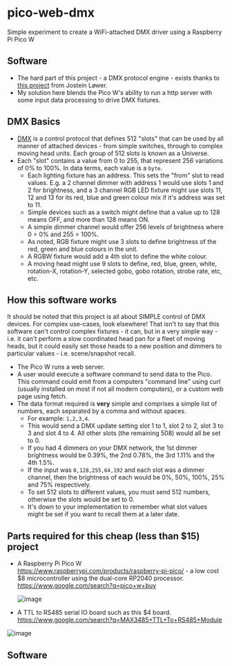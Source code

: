 # pico-web-dmx
Simple experiment to create a WiFi-attached DMX driver using a Raspberry Pi Pico W

## Software
* The hard part of this project - a DMX protocol engine - exists thanks to [this project](https://github.com/jostlowe/Pico-DMX) from Jostein Løwer.
* My solution here blends the Pico W's ability to run a http server with some input data processing to drive DMX fixtures.

## DMX Basics
* [DMX](https://en.wikipedia.org/wiki/DMX512) is a control protocol that defines 512 "slots" that can be used by all manner of attached devices - from simple switches, through to complex moving head units. Each group of 512 slots is known as a Universe.
* Each "slot" contains a value from 0 to 255, that represent 256 variations of 0% to 100%. In data terms, each value is a `byte`.
  * Each lighting fixture has an address. This sets the "from" slot to read values. E.g. a 2 channel dimmer with address 1 would use slots 1 and 2 for brightness, and a 3 channel RGB LED fixture might use slots 11, 12 and 13 for its red, blue and green colour mix if it's address was set to 11.
  * Simple devices such as a switch might define that a value up to 128 means OFF, and more than 128 means ON.
  * A simple dimmer channel would offer 256 levels of brightness where 0 = 0% and 255 = 100%.
  * As noted, RGB fixture might use 3 slots to define brightness of the red, green and blue colours in the unit.
  * A RGBW fixture would add a 4th slot to define the white colour.
  * A moving head might use 9 slots to define, red, blue, green, white, rotation-X, rotation-Y, selected gobo, gobo rotation, strobe rate, etc, etc.

## How this software works
It should be noted that this project is all about SIMPLE control of DMX devices. For complex use-cases, look elsewhere! That isn't to say that this software can't control complex fixtures - it can, but in a very simple way - i.e. it can't perform a slow coordinated head pan for a fleet of moving heads, but it could easily set those heads to a new position and dimmers to particular values - i.e. scene/snapshot recall.

* The Pico W runs a web server.
* A user would execute a software command to send data to the Pico. This command could emit from a computers "command line" using curl (usually installed on most if not all modern computers), or a custom web page using fetch.
* The data format required is __very__ simple and comprises a simple list of numbers, each separated by a comma and without spaces.
  * For example: `1,2,3,4`.
  * This would send a DMX update setting slot 1 to 1, slot 2 to 2, slot 3 to 3 and slot 4 to 4. All other slots (the remaining 508) would all be set to 0.
  * If you had 4 dimmers on your DMX network, the 1st dimmer brightness would be 0.39%, the 2nd 0.78%, the 3rd 1.11% and the 4th 1.5%.
  * If the input was `0,128,255,64,192` and each slot was a dimmer channel, then the brightness of each would be 0%, 50%, 100%, 25% and 75% respectively.
  * To set 512 slots to different values, you must send 512 numbers, otherwise the slots would be set to 0.
  * It's down to your implementation to remember what slot values might be set if you want to recall them at a later date.

## Parts required for this cheap (less than $15) project
* A Raspberry Pi Pico W https://www.raspberrypi.com/products/raspberry-pi-pico/ - a low cost $8 microcontroller using the dual-core RP2040 processor. https://www.google.com/search?q=pico+w+buy
  
  ![image](https://github.com/bevand10/pico-web-dmx/assets/5892030/d0a5f3b6-b22b-427c-b304-86d5560cd694)

* A TTL to RS485 serial IO board such as this $4 board. https://www.google.com/search?q=MAX3485+TTL+To+RS485+Module

![image](https://github.com/bevand10/pico-web-dmx/assets/5892030/20c6705d-f332-4163-911e-9ccac005fb5c)

## Software

